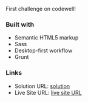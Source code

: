 First challenge on codewell!

### Built with

- Semantic HTML5 markup
- Sass
- Desktop-first workflow
- Grunt

### Links

- Solution URL: [solution](https://www.codewell.cc/challenges/unifeed-blog-page--608d9d5c747bad001532bd7c/solution/629b8fc9f41d4c4a88042a8c)
- Live Site URL: [live site URL](https://unifeed-blog-ab.netlify.app/)
